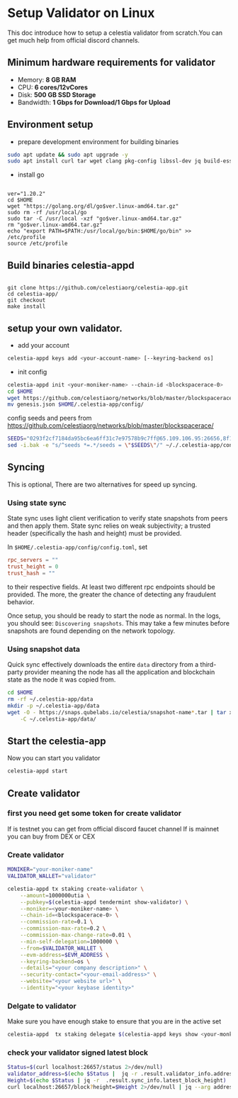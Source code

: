 # Setup Validator on Linux
This doc introduce how to setup a celestia validator from scratch.You can get much help from official discord channels.

## Minimum hardware requirements for validator

* Memory: **8 GB RAM**
* CPU: **6 cores/12vCores**
* Disk: **500 GB SSD Storage**
* Bandwidth: **1 Gbps for Download/1 Gbps for Upload**


## Environment setup
- prepare development environment for building binaries 
```sh
sudo apt update && sudo apt upgrade -y
sudo apt install curl tar wget clang pkg-config libssl-dev jq build-essential git make ncdu -y
```

- install go
<code>
ver="1.20.2" 
cd $HOME 
wget "https://golang.org/dl/go$ver.linux-amd64.tar.gz" 
sudo rm -rf /usr/local/go 
sudo tar -C /usr/local -xzf "go$ver.linux-amd64.tar.gz" 
rm "go$ver.linux-amd64.tar.gz" 
echo "export PATH=$PATH:/usr/local/go/bin:$HOME/go/bin" >> /etc/profile
source /etc/profile
</code>

## Build binaries celestia-appd
<code>
git clone https://github.com/celestiaorg/celestia-app.git 
cd celestia-app/ 
git checkout <v0.12.2>
make install
</code>

## setup your own validator.
- add your account
```sh
celestia-appd keys add <your-account-name> [--keyring-backend os]
```
- init config
```sh
celestia-appd init <your-moniker-name> --chain-id <blockspacerace-0>
cd $HOME
wget https://github.com/celestiaorg/networks/blob/master/blockspacerace/genesis.json
mv genesis.json $HOME/.celestia-app/config/
```
config seeds and peers from https://github.com/celestiaorg/networks/blob/master/blockspacerace/
```sh
SEEDS="0293f2cf7184da95bc6ea6ff31c7e97578b9c7ff@65.109.106.95:26656,8f14ec71e1d712c912c27485a169c2519628cfb6@celest-test-seed.theamsolutions.info:22256"
sed -i.bak -e "s/^seeds *=.*/seeds = \"$SEEDS\"/" ~/./.celestia-app/config/config.toml
```

## Syncing
This is optional, 
There are two alternatives for speed up syncing.

### Using state sync

State sync uses light client verification to verify state snapshots from peers
and then apply them. State sync relies on weak subjectivity; a trusted header
(specifically the hash and height) must be provided. 

In `$HOME/.celestia-app/config/config.toml`, set

```toml
rpc_servers = ""
trust_height = 0
trust_hash = ""
```

to their respective fields. At least two different rpc endpoints should be provided.
The more, the greater the chance of detecting any fraudulent behavior.

Once setup, you should be ready to start the node as normal. In the logs, you should
see: `Discovering snapshots`. This may take a few minutes before snapshots are found
depending on the network topology.

### Using snapshot data

Quick sync effectively downloads the entire `data` directory from a third-party provider
meaning the node has all the application and blockchain state as the node it was
copied from.


```sh
cd $HOME
rm -rf ~/.celestia-app/data
mkdir -p ~/.celestia-app/data
wget -O - https://snaps.qubelabs.io/celestia/snapshot-name*.tar | tar xf - \
    -C ~/.celestia-app/data/
```

## Start the celestia-app
Now you can start you validator
```sh
celestia-appd start
```

## Create validator
### first you need get some token for create validator
If is testnet you can get from official discord faucet channel
If is mainnet you can buy from DEX or CEX

### Create validator
```sh
MONIKER="your-moniker-name"
VALIDATOR_WALLET="validator"

celestia-appd tx staking create-validator \
    --amount=1000000utia \
    --pubkey=$(celestia-appd tendermint show-validator) \
    --moniker=<your-moniker-name> \
    --chain-id=<blockspacerace-0> \
    --commission-rate=0.1 \
    --commission-max-rate=0.2 \
    --commission-max-change-rate=0.01 \
    --min-self-delegation=1000000 \
    --from=$VALIDATOR_WALLET \
    --evm-address=$EVM_ADDRESS \
    --keyring-backend=os \
	--details="<your company description>" \
	--security-contact="<your-email-address>" \
	--website="<your website url>" \
	--identity="<your keybase identity>"	
```

### Delgate to validator
Make sure you have enough stake to ensure that you are in the active set
```sh
celestia-appd  tx staking delegate $(celestia-appd keys show <your-monkier-name> --bech=val --keyring-backend=os) <1000000000>utia --from stakingcabin  --fees 2000utia --chain-id blockspacerace-0 --keyring-backend=os
```

### check your validator signed latest block
```sh
Status=$(curl localhost:26657/status 2>/dev/null)
validator_address=$(echo $Status |  jq -r .result.validator_info.address)
Height=$(echo $Status | jq -r  .result.sync_info.latest_block_height)
curl localhost:26657/block?height=$Height 2>/dev/null | jq --arg address "$validator_address" '.result.block.last_commit.signatures[] | select(.validator_address == $address)'
```

